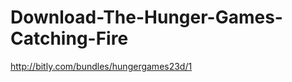 Download-The-Hunger-Games-Catching-Fire
=======================================

http://bitly.com/bundles/hungergames23d/1
